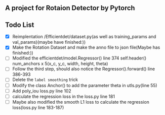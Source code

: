 ## A project for Rotaion Detector by Pytorch  
## Todo List  
- [X] Reimplentation /Efficientdet/dataset.py(as well as training_params and val_params)(maybe have finished:))  
- [X] Make the Rotation Dataset and make the anno file to json file(Maybe has finished:))  
- [ ] Modified the efficientdet/model.Regressor() line 374 self.header() num_anchors x 5(x_c, y_c, width, height, theta)  
- [ ] Follow the third step, should also notice the Regressor().forward() line 386-393  
- [ ] Delete the `label smoothing` trick  
- [ ] Modify the class Anchor() to add the parameter theta in utls.py(line 55)
- [ ] Add poly_iou loss.py line 102  
- [ ] calculate the regression loss in the loss.py line 181  
- [ ] Maybe also modified the smooth L1 loss to calculate the regression loss(loss.py line 183-187)
